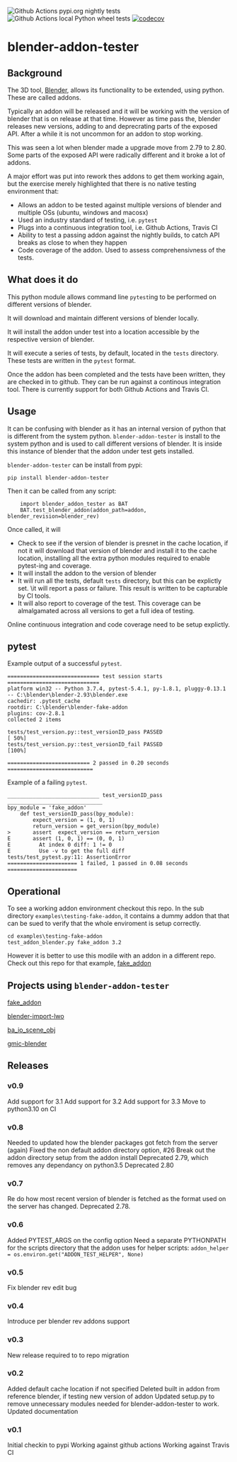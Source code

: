 ![Github Actions pypi.org nightly tests](https://github.com/nangtani/blender-addon-tester/workflows/test-fake-addon-example-from-github-pip-nightly/badge.svg)
![Github Actions local Python wheel tests](https://github.com/nangtani/blender-addon-tester/workflows/test-fake-addon-example-from-local-wheel/badge.svg)
[![codecov](https://codecov.io/gh/nangtani/blender-addon-tester/branch/master/graph/badge.svg)](https://codecov.io/gh/nangtani/blender-addon-tester)

# blender-addon-tester

## Background

The 3D tool, [Blender](https://blender.org), allows its functionality to be extended, using python.  These are called addons. 

Typically an addon will be released and it will be working with the version of blender that is on release at that time. However as time pass the, blender releases new versions, adding to and deprecrating parts of the exposed API.  After a while it is not uncommon for an addon to stop working.

This was seen a lot when blender made a upgrade move from 2.79 to 2.80.  Some parts of the exposed API were radically different and it broke a lot of addons.  

A major effort was put into rework thes addons to get them working again, but the exercise merely highlighted that there is no native testing environment that:

* Allows an addon to be tested against multiple versions of blender and multiple OSs (ubuntu, windows and macosx)
* Used an industry standard of testing, i.e. `pytest`
* Plugs into a continuous integration tool, i.e. Github Actions, Travis CI
* Ability to test a passing addon against the nightly builds, to catch API breaks as close to when they happen
* Code coverage of the addon. Used to assess comprehensivness of the tests.

## What does it do

This python module allows command line `pytest`ing to be performed on different versions of blender. 

It will download and maintain different versions of blender locally.  

It will install the addon under test into a location accessible by the respective version of blender. 

It will execute a series of tests, by default, located in the `tests` directory. These tests are written in the `pytest` format.

Once the addon has been completed and the tests have been written, they are checked in to github. They can be run against a continous integration tool.  There is currently support for both Github Actions and Travis CI.

## Usage

It can be confusing with blender as it has an internal version of python that is different from the system python.  `blender-addon-tester` is install to the system python and is used to call different versions of blender.  It is inside this instance of blender that the addon under test gets installed.

`blender-addon-tester` can be install from pypi:

`pip install blender-addon-tester`

Then it can be called from any script:

```
    import blender_addon_tester as BAT
    BAT.test_blender_addon(addon_path=addon, blender_revision=blender_rev)
```
Once called, it will

* Check to see if the version of blender is presnet in the cache location, if not it will download that version of blender and install it to the cache location, installing all the extra python modules required to enable pytest-ing and coverage.
* It will install the addon to the version of blender
* It will run all the tests, default `tests` directory, but this can be explictly set. \it will report a pass or failure.  This result is written to be capturable by CI tools.
* It will also report to coverage of the test.  This coverage can be almalgamated across all versions to get a full idea of testing.

Online continuous integration and code coverage need to be setup explictly. 

## pytest

Example output of a successful `pytest`.

```
============================= test session starts =============================
platform win32 -- Python 3.7.4, pytest-5.4.1, py-1.8.1, pluggy-0.13.1 -- C:\blender\blender-2.93\blender.exe
cachedir: .pytest_cache
rootdir: C:\blender\blender-fake-addon
plugins: cov-2.8.1
collected 2 items

tests/test_version.py::test_versionID_pass PASSED                         [ 50%]
tests/test_version.py::test_versionID_fail PASSED                         [100%]

========================== 2 passed in 0.20 seconds ===========================
```

Example of a failing `pytest`.

```
_____________________________ test_versionID_pass ______________________________
bpy_module = 'fake_addon'
    def test_versionID_pass(bpy_module):
        expect_version = (1, 0, 1)
        return_version = get_version(bpy_module)
>       assert  expect_version == return_version
E       assert (1, 0, 1) == (0, 0, 1)
E         At index 0 diff: 1 != 0
E         Use -v to get the full diff
tests/test_pytest.py:11: AssertionError
====================== 1 failed, 1 passed in 0.08 seconds ======================
```

## Operational

To see a working addon environment checkout this repo.  In the sub directory `examples\testing-fake-addon`, it contains a dummy addon that that can be sued to verify that the whole enviroment is setup correctly.
```
cd examples\testing-fake-addon
test_addon_blender.py fake_addon 3.2
```
However it is better to use this modile with an addon in a different repo.  Check out this repo for that example, [fake_addon](https://github.com/nangtani/blender-fake-addon)

## Projects using `blender-addon-tester`

[fake_addon](https://github.com/nangtani/blender-fake-addon)

[blender-import-lwo](https://github.com/nangtani/blender-import-lwo)

[ba_io_scene_obj](https://github.com/nangtani/ba_io_scene_obj)

[gmic-blender](https://github.com/myselfhimself/gmic-blender)

## Releases

### v0.9
Add support for 3.1
Add support for 3.2
Add support for 3.3
Move to python3.10 on CI

### v0.8
Needed to updated how the blender packages got fetch from the server (again)
Fixed the non default addon directory option, #26
Break out the addon directory setup from the addon install
Deprecated 2.79, which removes any dependancy on python3.5
Deprecated 2.80

### v0.7
Re do how most recent version of blender is fetched as the format used on the server has changed.
Deprecated 2.78.

### v0.6
Added PYTEST_ARGS on the config option
Need a separate PYTHONPATH for the scripts directory that the addon uses for helper scripts:
    `addon_helper = os.environ.get("ADDON_TEST_HELPER", None)`

### v0.5
Fix blender rev edit bug

### v0.4
Introduce per blender rev addons support

### v0.3
New release required to to repo migration

### v0.2

Added default cache location if not specified
Deleted built in addon from reference blender, if testing new version of addon
Updated setup.py to remove unnecessary modules needed for blender-addon-tester to work.
Updated documentation

### v0.1
Initial checkin to pypi
Working against github actions
Working against Travis CI

